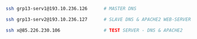 ```bash
ssh grp13-serv1@193.10.236.126      # MASTER DNS
```
```bash
ssh grp13-serv2@193.10.236.127      # SLAVE DNS & APACHE2 WEB-SERVER
```
```bash
ssh x@85.226.230.106                # TEST SERVER - DNS & APACHE2
```
